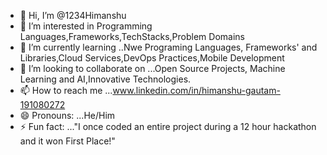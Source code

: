 - 👋 Hi, I’m @1234Himanshu
- 👀 I’m interested in Programming Languages,Frameworks,TechStacks,Problem Domains
- 🌱 I’m currently learning ..Nwe Programing Languages, Frameworks' and Libraries,Cloud Services,DevOps Practices,Mobile Development
- 💞️ I’m looking to collaborate on ...Open Source Projects, Machine Learning and AI,Innovative Technologies.
- 📫 How to reach me ...www.linkedin.com/in/himanshu-gautam-191080272
- 😄 Pronouns: ...He/Him
- ⚡ Fun fact: ..."I once coded an entire project during a 12 hour hackathon and it won First Place!"

<!---
1234Himanshu/1234Himanshu is a ✨ special ✨ repository because its `README.md` (this file) appears on your GitHub profile.
You can click the Preview link to take a look at your changes.
--->
